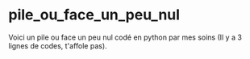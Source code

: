 # pile_ou_face_un_peu_nul
Voici un pile ou face un peu nul codé en python par mes soins (Il y a 3 lignes de codes, t'affole pas).

